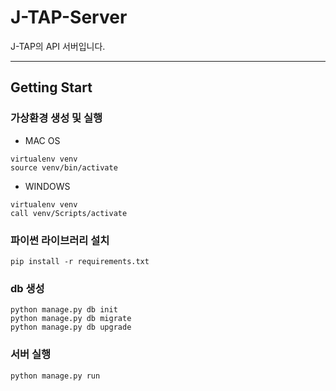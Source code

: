 # J-TAP-Server

J-TAP의 API 서버입니다.

<hr></hr>

## Getting Start

### 가상환경 생성 및 실행

- MAC OS
```
virtualenv venv
source venv/bin/activate
```

- WINDOWS
```
virtualenv venv
call venv/Scripts/activate
```

### 파이썬 라이브러리 설치
```
pip install -r requirements.txt
```



### db 생성
```
python manage.py db init
python manage.py db migrate
python manage.py db upgrade
```

### 서버 실행
```
python manage.py run
```

